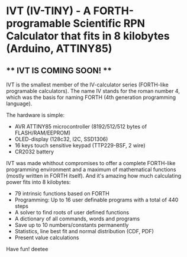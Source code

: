 # IVT (IV-TINY) - A FORTH-programable Scientific RPN Calculator that fits in 8 kilobytes (Arduino, ATTINY85)


## ** IVT IS COMING SOON! **

IVT is the smallest member of the IV-calculator series (FORTH-like programable calculators). The name IV stands for the roman number 4, which was the basis for naming FORTH (4th generation programming language).

The hardware is simple:
* AVR ATTINY85 microcontroller (8192/512/512 bytes of FLASH/RAM/EEPROM)
* OLED-display (128c32, I2C, SSD1306)
* 16 keys touch sensitive keypad (TTP229-BSF, 2 wire)
* CR2032 battery

IVT was made whithout compromises to offer a complete FORTH-like programming environment and a maximum of mathematical functions (mostly written in FORTH itself).
And it's amazing how much calculating power fits into 8 kilobytes:
* 79 intrinsic functions based on FORTH
* Programming: Up to 16 user definable programs with a total of 440 steps
* A solver to find roots of user defined functions
* A dictionary of all commands, words and programs
* Save up to 10 numbers/constants permanently
* Statistics, line best fit and normal distribution (CDF, PDF)
* Present value calculations

Have fun!
deetee
